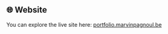 ## 🌐 Website

You can explore the live site here: [portfolio.marvinpagnoul.be](https://portfolio.marvinpagnoul.be)
